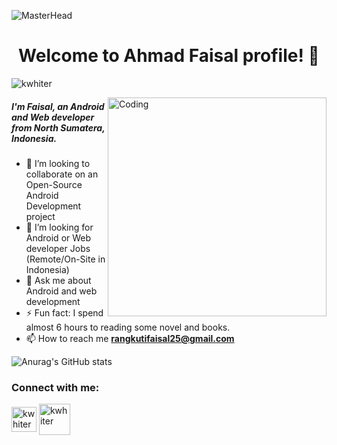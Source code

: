 ![MasterHead](https://github.com/kwhiter/kwhiter/blob/main/src/bg.png)
<h1 align="center">Welcome to Ahmad Faisal profile! 👋</h1>

<p align="left"> <img src="https://komarev.com/ghpvc/?username=kwhiter&label=Profile%20views&color=129e00&style=plastic" alt="kwhiter" /> </p>
<img align="right" alt="Coding" width="350" src="https://github.com/kwhiter/kwhiter/blob/main/src/code.png">

<h5>I'm Faisal, an Android and Web developer from North Sumatera, Indonesia.</h5>

- 👯 I’m looking to collaborate on an Open-Source Android Development project
- 💼 I’m looking for Android or Web developer Jobs (Remote/On-Site in Indonesia)
- 💬 Ask me about Android and web development 
- ⚡ Fun fact: I spend almost 6 hours to reading some novel and books.
- 📫 How to reach me **rangkutifaisal25@gmail.com**

<!-- <p><img align="left" src="https://github-readme-stats.vercel.app/api/top-langs?username=kwhiter&show_icons=true&locale=en&layout=compact" alt="alfiyansya" /></p> --> 

![Anurag's GitHub stats](https://github-readme-stats.vercel.app/api?username=kwhiter&show_icons=true&hide=issues,prs&cache_seconds=86400&theme=algolia)

<!-- [![Anurag's GitHub stats](https://github-readme-stats.vercel.app/api?username=kwhiter&show_icons=true&hide=issues,prs&cache_seconds=86400&theme=algolia)](https://github.com/anuraghazra/github-readme-stats) -->

<h3 align="left">Connect with me:</h3>
<p align="left">
<a href="https://www.linkedin.com/in/faisalkun/" target="blank"><img align="center" src="https://github.com/kwhiter/kwhiter/blob/main/src/in.png" alt="kwhiter" height="40" width="40" target="_blank" /></a>
<a href="https://www.instagram.com/heeisal/" target="blank"><img align="center" src="https://github.com/kwhiter/kwhiter/blob/main/src/ig.png" alt="kwhiter" height="50" width="50" target="_blank" /></a>
